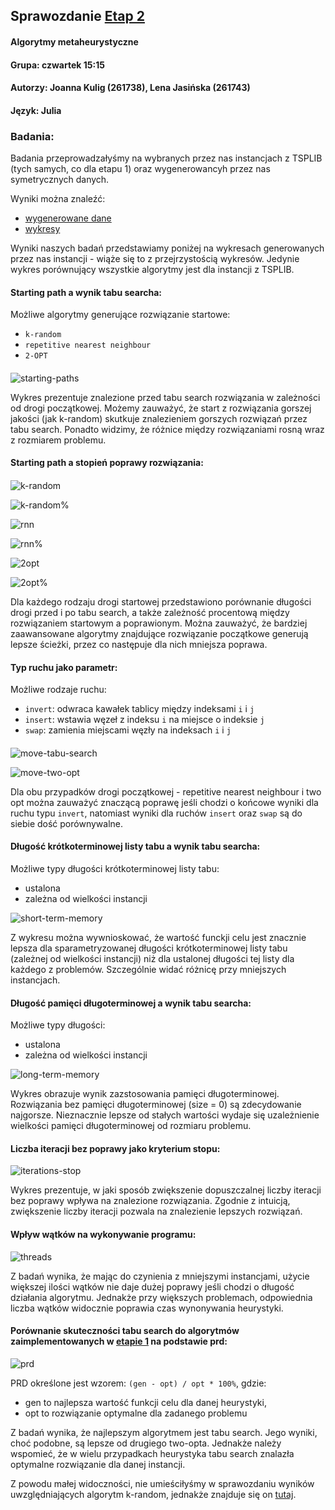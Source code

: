 ## Sprawozdanie [Etap 2](http://radoslaw.idzikowski.staff.iiar.pwr.wroc.pl/instruction/meta2.pdf)

#### Algorytmy metaheurystyczne

#### Grupa: czwartek 15:15

#### Autorzy: Joanna Kulig (261738), Lena Jasińska (261743)

#### Język: Julia

### Badania:

Badania przeprowadzałyśmy na wybranych przez nas instancjach z TSPLIB (tych samych, co dla etapu 1) oraz wygenerowancyh przez nas symetrycznych danych.

Wyniki można znaleźć:

- [wygenerowane dane](https://github.com/jasin-ska/Algorytmy-Metaheurystyczne/tree/master/2/jsons)
- [wykresy](https://github.com/jasin-ska/Algorytmy-Metaheurystyczne/tree/master/2/plots)

Wyniki naszych badań przedstawiamy poniżej na wykresach generowanych przez nas instancji - wiąże się to z przejrzystością wykresów. Jedynie wykres porównujący wszystkie algorytmy jest dla instancji z TSPLIB.

#### Starting path a wynik tabu searcha:

Możliwe algorytmy generujące rozwiązanie startowe:

- `k-random`
- `repetitive nearest neighbour`
- `2-OPT`

####

![starting-paths](plots/length-starting-path.png)

Wykres prezentuje znalezione przed tabu search rozwiązania w zależności od drogi początkowej. Możemy zauważyć, że start z rozwiązania gorszej jakości (jak k-random) skutkuje znalezieniem gorszych rozwiązań przez tabu search. Ponadto widzimy, że różnice między rozwiązaniami rosną wraz z rozmiarem problemu.

#### Starting path a stopień poprawy rozwiązania:

####

![k-random](plots/kr_improv.png)

![k-random%](plots/kr_improv_pr.png)

![rnn](plots/rnn_improv.png)

![rnn%](plots/rnn_improv_pr.png)

![2opt](plots/twoopt_improv.png)

![2opt%](plots/twoopt_improv_pr.png)

Dla każdego rodzaju drogi startowej przedstawiono porównanie długości drogi przed i po tabu search, a także zależność procentową między rozwiązaniem startowym a poprawionym. Można zauważyć, że bardziej zaawansowane algorytmy znajdujące rozwiązanie początkowe generują lepsze ścieżki, przez co następuje dla nich mniejsza poprawa.

#### Typ ruchu jako parametr:

Możliwe rodzaje ruchu:

- `invert`: odwraca kawałek tablicy między indeksami `i` i `j`
- `insert`: wstawia węzeł z indeksu `i` na miejsce o indeksie `j`
- `swap`: zamienia miejscami węzły na indeksach `i` i `j`

####

![move-tabu-search](plots/tabu-repetitive_nearest_neighbour-tsymm-mall-sit-sm1000-ltstat-ls7-long10-a0.05.png)

![move-two-opt](plots/tabu-two_opt-tsymm-mall-sit-sm1000-ltstat-ls7-long10-a0.05.png)

Dla obu przypadków drogi początkowej - repetitive nearest neighbour i two opt można zauważyć znaczącą poprawę jeśli chodzi o końcowe wyniki dla ruchu typu `invert`, natomiast wyniki dla ruchów `insert` oraz `swap` są do siebie dość porównywalne.

#### Długość krótkoterminowej listy tabu a wynik tabu searcha:

Możliwe typy długości krótkoterminowej listy tabu:

- ustalona
- zależna od wielkości instancji

![short-term-memory](plots/tabu-two_opt-tsymm-minvert-sit-sm1000-ltmix-ls0-long10-a0.05.png)

Z wykresu można wywnioskować, że wartość funckji celu jest znacznie lepsza dla sparametryzowanej długości krótkoterminowej listy tabu (zależnej od wielkości instancji) niż dla ustalonej długości tej listy dla każdego z problemów. Szczególnie widać różnicę przy mniejszych instancjach.

#### Długość pamięci długoterminowej a wynik tabu searcha:

Możliwe typy długości:

- ustalona
- zależna od wielkości instancji

![long-term-memory](plots/long_size.png)

Wykres obrazuje wynik zazstosowania pamięci długoterminowej. Rozwiązania bez pamięci długoterminowej (size = 0) są zdecydowanie najgorsze. Nieznacznie lepsze od stałych wartości wydaje się uzależnienie wielkości pamięci długoterminowej od rozmiaru problemu.

#### Liczba iteracji bez poprawy jako kryterium stopu:

![iterations-stop](plots/iterations.png)

Wykres prezentuje, w jaki sposób zwiększenie dopuszczalnej liczby iteracji bez poprawy wpływa na znalezione rozwiązania. Zgodnie z intuicją, zwiększenie liczby iteracji pozwala na znalezienie lepszych rozwiązań.

#### Wpływ wątków na wykonywanie programu:

![threads](plots/tabu-threads-step50-tsymm-minvert-sit-sm500-ltstat-ls7-long10-a0.05.png)

Z badań wynika, że mając do czynienia z mniejszymi instancjami, użycie większej ilości wątków nie daje dużej poprawy jeśli chodzi o długość działania algorytmu. Jednakże przy większych problemach, odpowiednia liczba wątków widocznie poprawia czas wynonywania heurystyki.

#### Porównanie skuteczności tabu search do algorytmów zaimplementowanych w [etapie 1](http://radoslaw.idzikowski.staff.iiar.pwr.wroc.pl/instruction/meta1.pdf) na podstawie prd:

![prd](plots/prd-tabu-rnn-twoopt.png)

PRD określone jest wzorem: `(gen - opt) / opt * 100%`, gdzie:

- gen to najlepsza wartość funkcji celu dla danej heurystyki,
- opt to rozwiązanie optymalne dla zadanego problemu

Z badań wynika, że najlepszym algorytmem jest tabu search. Jego wyniki, choć podobne, są lepsze od drugiego two-opta. Jednakże należy wspomieć, że w wielu przypadkach heurystyka tabu search znalazła optymalne rozwiązanie dla danej instancji.

Z powodu małej widoczności, nie umieściłyśmy w sprawozdaniu wyników uwzględniających algorytm k-random, jednakże znajduje się on [tutaj](https://github.com/jasin-ska/Algorytmy-Metaheurystyczne/tree/master/2/plots/prd-tabu-krandom-rrn-twoopt.png).
